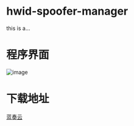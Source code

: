 # hwid-spoofer-manager
this is a...

# 程序界面
![image](https://github.com/user-attachments/assets/6e3a272b-942e-4cf7-82d3-e52b137aa66f)

# 下载地址
[蓝奏云](https://wwqp.lanzouw.com/ilhZd2yvd4lg "立即下载")
